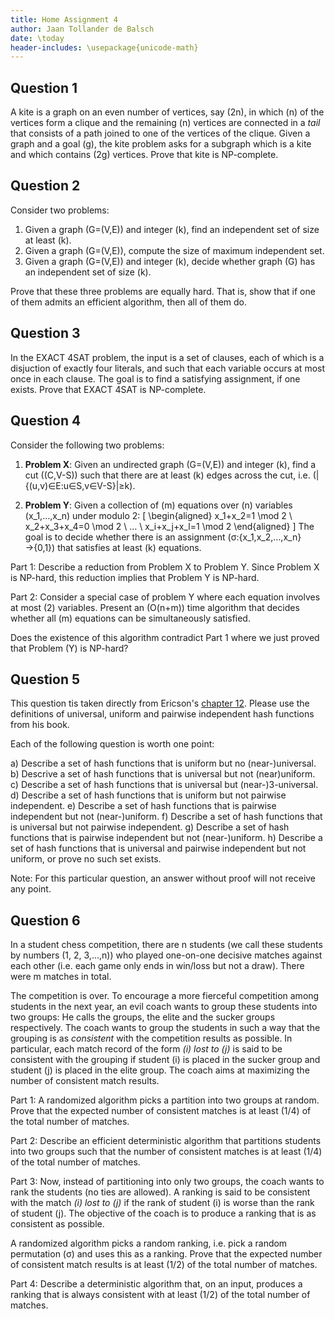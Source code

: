 ```yaml
---
title: Home Assignment 4
author: Jaan Tollander de Balsch
date: \today
header-includes: \usepackage{unicode-math}
---
```

## Question 1
A kite is a graph on an even number of vertices, say \(2n\), in which \(n\) of the vertices form a clique and the remaining \(n\) vertices are connected in a *tail* that consists of a path joined to one of the vertices of the clique. Given a graph and a goal \(g\), the kite problem asks for a subgraph which is a kite and which contains \(2g\) vertices. Prove that kite is NP-complete.


## Question 2
Consider two problems:

1) Given a graph \(G=(V,E)\) and integer \(k\), find an independent set of size at least \(k\).
2) Given a graph \(G=(V,E)\), compute the size of maximum independent set.
3) Given a graph \(G=(V,E)\) and integer \(k\), decide whether graph \(G\) has an independent set of size \(k\).

Prove that these three problems are equally hard. That is, show that if one of them admits an efficient algorithm, then all of them do.


## Question 3
In the EXACT 4SAT problem, the input is a set of clauses, each of which is a disjuction of exactly four literals, and such that each variable occurs at most once in each clause. The goal is to find a satisfying assignment, if one exists. Prove that EXACT 4SAT is NP-complete.


## Question 4
Consider the following two problems:

1) **Problem X**: Given an undirected graph \(G=(V,E)\) and integer \(k\), find a cut \((C,V-S)\) such that there are at least \(k\) edges across the cut, i.e. \(|\{(u,v)∈E:u∈S,v∈V-S\}|≥k\).

2) **Problem Y**: Given a collection of \(m\) equations over \(n\) variables \(x_1,…,x_n\) under modulo 2:
\[
\begin{aligned}
x_1+x_2=1 \mod 2 \\
x_2+x_3+x_4=0 \mod 2 \\
… \\
x_i+x_j+x_l=1 \mod 2
\end{aligned}
\]
The goal is to decide whether there is an assignment \(σ:\{x_1,x_2,…,x_n\}→\{0,1\}\) that satisfies at least \(k\) equations.

Part 1: Describe a reduction from Problem X to Problem Y. Since Problem X is NP-hard, this reduction implies that Problem Y is NP-hard.

Part 2: Consider a special case of problem Y where each equation involves at most \(2\) variables. Present an \(O(n+m)\) time algorithm that decides whether all \(m\) equations can be simultaneously satisfied.

Does the existence of this algorithm contradict Part 1 where we just proved that Problem \(Y\) is NP-hard?


## Question 5
This question tis taken directly from Ericson's [chapter 12](http://jeffe.cs.illinois.edu/teaching/algorithms/notes/12-hashing.pdf). Please use the definitions of universal, uniform and pairwise independent hash functions from his book.

Each of the following question is worth one point:

a) Describe a set of hash functions that is uniform but no (near-)universal.
b) Descrive a set of hash functions that is universal but not (near)uniform.
c) Describe a set of hash functions that is universal but (near-)3-universal.
d) Describe a set of hash functions that is uniform but not pairwise independent.
e) Describe a set of hash functions that is pairwise independent but not (near-)uniform.
f) Describe a set of hash functions that is universal but not pairwise independent.
g) Describe a set of hash functions that is pairwise independent but not (near-)uniform.
h) Describe a set of hash functions that is universal and pairwise independent but not uniform, or prove no such set exists.

Note: For this particular question, an answer without proof will not receive any point.


## Question 6
In a student chess competition, there are n students (we call these students by numbers \(1, 2, 3,...,n\)) who played one-on-one decisive matches against each other (i.e. each game only ends in win/loss but not a draw). There were m matches in total.

The competition is over. To encourage a more fierceful competition among students in the next year, an evil coach wants to group these students into two groups: He calls the groups, the elite and the sucker groups respectively. The coach wants to group the students in such a way that the grouping is as *consistent* with the competition results as possible. In particular, each match record of the form *\(i\) lost to \(j\)* is said to be consistent with the grouping if student \(i\) is placed in the sucker group and student \(j\) is placed in the elite group.  The coach aims at maximizing the number of consistent match results.

Part 1: A randomized algorithm picks a partition into two groups at random. Prove that the expected number of consistent matches is at least \(1/4\) of the total number of matches.

Part 2: Describe an efficient deterministic algorithm that partitions students into two groups such that the number of consistent matches is at least \(1/4\) of the total number of matches.

Part 3: Now, instead of partitioning into only two groups, the coach wants to rank the students (no ties are allowed). A ranking is said to be consistent with the match *\(i\) lost to \(j\)* if the rank of student \(i\) is worse than the rank of student \(j\). The objective of the coach is to produce a ranking that is as consistent as possible.

A randomized algorithm picks a random ranking, i.e. pick a random permutation \(σ\) and uses this as a ranking. Prove that the expected number of consistent match results is at least \(1/2\) of the total number of matches.

Part 4: Describe a deterministic algorithm that, on an input, produces a ranking that is always consistent with at least \(1/2\) of the total number of matches.

